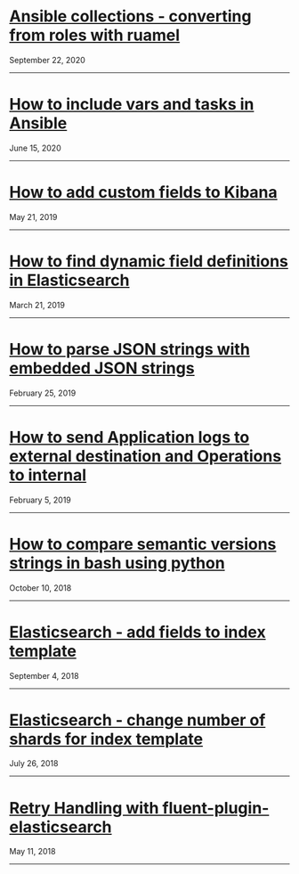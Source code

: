 # [Ansible collections - converting from roles with ruamel](https://linux-system-roles.github.io/2020/09/collection-conversion-ruamel-roundtrip)
September 22, 2020

---

# [How to include vars and tasks in Ansible](how-to-include-vars-and-tasks-in-ansible)
June 15, 2020

---

# [How to add custom fields to Kibana](how-to-add-fields-to-kibana)
May 21, 2019

---  

# [How to find dynamic field definitions in Elasticsearch](how-to-find-dynamic-field-definitions-in-elasticsearch)
March 21, 2019

---  

# [How to parse JSON strings with embedded JSON strings](how-to-parse-json-string-with-embedded-json)
February 25, 2019

---

# [How to send Application logs to external destination and Operations to internal](how-to-send-app-logs-to-external-and-ops-to-internal)
February 5, 2019

---

# [How to compare semantic versions strings in bash using python](compare-semantic-versions-in-bash)
October 10, 2018

---

# [Elasticsearch - add fields to index template](add-fields-to-index-template)
September 4, 2018

---

# [Elasticsearch - change number of shards for index template](increase-number-of-shards-for-index-template)
July 26, 2018

---

# [Retry Handling with fluent-plugin-elasticsearch](fluent-plugin-elasticsearch-retry)
May 11, 2018

---

